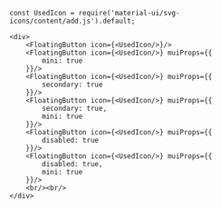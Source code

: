     const UsedIcon = require('material-ui/svg-icons/content/add.js').default;
    
    <div>
        <FloatingButton icon={<UsedIcon/>}/>
        <FloatingButton icon={<UsedIcon/>} muiProps={{
            mini: true
        }}/>
        <FloatingButton icon={<UsedIcon/>} muiProps={{
            secondary: true
        }}/>
        <FloatingButton icon={<UsedIcon/>} muiProps={{
            secondary: true,
            mini: true
        }}/>
        <FloatingButton icon={<UsedIcon/>} muiProps={{
            disabled: true
        }}/>
        <FloatingButton icon={<UsedIcon/>} muiProps={{
            disabled: true,
            mini: true
        }}/>
        <br/><br/>
    </div>
